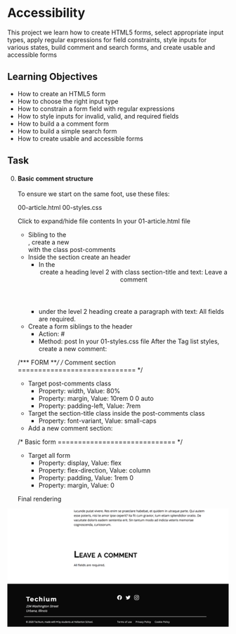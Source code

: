 # Accessibility
This project we learn how to create HTML5 forms, select appropriate input types, apply regular expressions for field constraints, style inputs for various states, build comment and search forms, and create usable and accessible forms

## Learning Objectives
- How to create an HTML5 form
- How to choose the right input type
- How to constrain a form field with regular expressions
- How to style inputs for invalid, valid, and required fields
- How to build a a comment form
- How to build a simple search form
- How to create usable and accessible forms

## Task
0. #### Basic comment structure
    To ensure we start on the same foot, use these files:

    00-article.html
    00-styles.css

    Click to expand/hide file contents
    In your 01-article.html file
    - Sibling to the <div class="post">, create a new <section> with the class post-comments
    - Inside the section create an header
        - In the <header> create a heading level 2 with class section-title and text: Leave a comment
        - under the level 2 heading create a paragraph with text: All fields are required.
    - Create a form siblings to the header
        - Action: #
        - Method: post
    In your 01-styles.css file
    After the Tag list styles, create a new comment:

    /*** FORM ***/
    /* Comment section
        ============================= */
    
    - Target post-comments class
        - Property: width, Value: 80%
        - Property: margin, Value: 10rem 0 0 auto
        - Property: padding-left, Value: 7rem
    - Target the section-title class inside the post-comments class
        - Property: font-variant, Value: small-caps
    - Add a new comment section:

    /* Basic form
        ============================= */

    - Target all form
        - Property: display, Value: flex
        - Property: flex-direction, Value: column
        - Property: padding, Value: 1rem 0
        - Property: margin, Value: 0

    Final rendering

![Final_Render](images/52dd25582638087db16c.png)